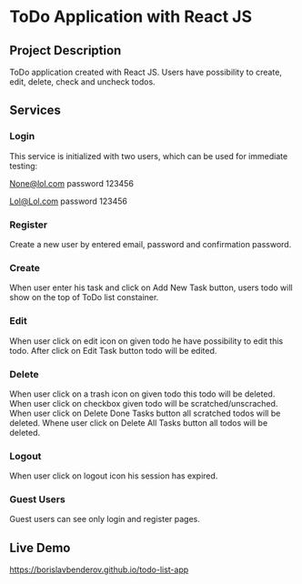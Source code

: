 # ToDo Application with React JS

## Project Description

ToDo application created with React JS. Users have possibility to create, edit, delete,
check and uncheck todos.

## Services

### Login

This service is initialized with two users, which can be used for immediate testing:

None@lol.com password 123456

Lol@Lol.com password 123456

### Register

Create a new user by entered email, password and confirmation password.

### Create

When user enter his task and click on Add New Task button, users todo will show
on the top of ToDo list constainer.

### Edit

When user click on edit icon on given todo he have possibility to edit this todo.
After click on Edit Task button todo will be edited.

### Delete

When user click on a trash icon on given todo this todo will be deleted. When user
click on checkbox given todo will be scratched/unscrached. When user click on Delete
Done Tasks button all scratched todos will be deleted. Whene user click on Delete All
Tasks button all todos will be deleted.

### Logout

When user click on logout icon his session has expired.

### Guest Users

Guest users can see only login and register pages.

## Live Demo

https://borislavbenderov.github.io/todo-list-app
